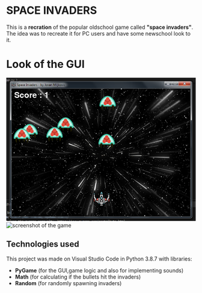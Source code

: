 # SPACE INVADERS 
This is a **recration** of the popular oldschool game called **"space invaders"**. The idea was to recreate it for PC users and have some newschool look to it.

# Look of the GUI
![screenshot of the game](https://github.com/miljkovicjovan/space-invader-python/blob/main/public/gui.png)
![screenshot of the game](https://github.com/miljkovicjovan/space-invader-python/blob/main/public/gui-game-over.png)

## Technologies used 
This project was made on Visual Studio Code in Python 3.8.7 with libraries:
* **PyGame** (for the GUI,game logic and also for implementing sounds)
* **Math** (for calculating if the bullets hit the invaders)
* **Random** (for randomly spawning invaders)


